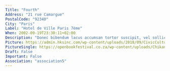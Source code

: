 ```yaml
---
Title: "Fourth"
Address: "21 rue Camargue"
PostalCode: "92340"
City: "Paris"
Label: "Hotel de Ville Paris 7ème"
When: 2002-09-19T23:30:11+02:00
Description: "Donec bibendum lacus accumsan tortor suscipit, vel sollicitudin velit eleifend. Etiam convallis tempus tempor."
Picture: https://admin.hksinc.com/wp-content/uploads/2018/09/CivicCultural_01.jpg
PictureSingle: https://openbookfestival.co.za/wp-content/uploads/Chikane-Breaking-a-Rainbow-300x500.jpg
Draft: False
Important: False
Association: "association5"
---
```

